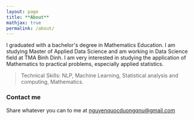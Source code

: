 ```yaml
---
layout: page
title: **About**
mathjax: true
permalink: /about/
---
```


I graduated with a bachelor's degree in Mathematics Education. I am studying Master of Applied Data Science and am working in Data Science field at TMA Binh Dinh. I am very interested in studying the application of Mathematics to practical problems, especially applied statistics.

> Technical Skills: NLP, Machine Learning, Statistical analysis and computing, Mathematics.

### Contact me
Share whatever you can to me at [nguyenquocduongqnu@gmail.com](mailto:nquyenquocduongqnu@gmail.com)

